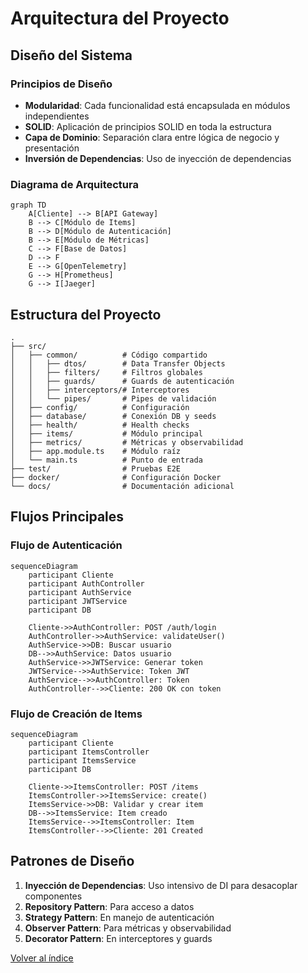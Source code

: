 # Arquitectura del Proyecto

## Diseño del Sistema

### Principios de Diseño

- **Modularidad**: Cada funcionalidad está encapsulada en módulos independientes
- **SOLID**: Aplicación de principios SOLID en toda la estructura
- **Capa de Dominio**: Separación clara entre lógica de negocio y presentación
- **Inversión de Dependencias**: Uso de inyección de dependencias

### Diagrama de Arquitectura

```mermaid
graph TD
    A[Cliente] --> B[API Gateway]
    B --> C[Módulo de Items]
    B --> D[Módulo de Autenticación]
    B --> E[Módulo de Métricas]
    C --> F[Base de Datos]
    D --> F
    E --> G[OpenTelemetry]
    G --> H[Prometheus]
    G --> I[Jaeger]
```

## Estructura del Proyecto

```
.
├── src/
│   ├── common/          # Código compartido
│   │   ├── dtos/        # Data Transfer Objects
│   │   ├── filters/     # Filtros globales
│   │   ├── guards/      # Guards de autenticación
│   │   ├── interceptors/# Interceptores
│   │   └── pipes/       # Pipes de validación
│   ├── config/          # Configuración
│   ├── database/        # Conexión DB y seeds
│   ├── health/          # Health checks
│   ├── items/           # Módulo principal
│   ├── metrics/         # Métricas y observabilidad
│   ├── app.module.ts    # Módulo raíz
│   └── main.ts          # Punto de entrada
├── test/                # Pruebas E2E
├── docker/              # Configuración Docker
└── docs/                # Documentación adicional
```

## Flujos Principales

### Flujo de Autenticación

```mermaid
sequenceDiagram
    participant Cliente
    participant AuthController
    participant AuthService
    participant JWTService
    participant DB
    
    Cliente->>AuthController: POST /auth/login
    AuthController->>AuthService: validateUser()
    AuthService->>DB: Buscar usuario
    DB-->>AuthService: Datos usuario
    AuthService->>JWTService: Generar token
    JWTService-->>AuthService: Token JWT
    AuthService-->>AuthController: Token
    AuthController-->>Cliente: 200 OK con token
```

### Flujo de Creación de Items

```mermaid
sequenceDiagram
    participant Cliente
    participant ItemsController
    participant ItemsService
    participant DB
    
    Cliente->>ItemsController: POST /items
    ItemsController->>ItemsService: create()
    ItemsService->>DB: Validar y crear item
    DB-->>ItemsService: Item creado
    ItemsService-->>ItemsController: Item
    ItemsController-->>Cliente: 201 Created
```

## Patrones de Diseño

1. **Inyección de Dependencias**: Uso intensivo de DI para desacoplar componentes
2. **Repository Pattern**: Para acceso a datos
3. **Strategy Pattern**: En manejo de autenticación
4. **Observer Pattern**: Para métricas y observabilidad
5. **Decorator Pattern**: En interceptores y guards

[Volver al índice](../docs/README.md)

